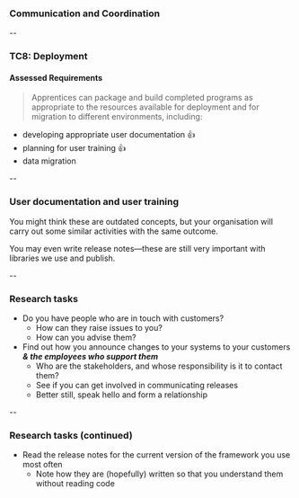 ### Communication and Coordination

--

### TC8: Deployment
#### Assessed Requirements

> Apprentices can package and build completed programs as appropriate to the resources available for deployment and for migration to different environments, including:
  - developing appropriate user documentation 👍
  - planning for user training 👍
  - data migration

--

### User documentation and user training

You might think these are outdated concepts, but your organisation will carry out some similar activities with the same outcome.

You may even write release notes—these are still very important with libraries we use and publish.

--

### Research tasks

* Do you have people who are in touch with customers?
    * How can they raise issues to you?
    * How can you advise them?
* Find out how you announce changes to your systems to your customers ***& the employees who support them***
    * Who are the stakeholders, and whose responsibility is it to contact them?
    * See if you can get involved in communicating releases
    * Better still, speak hello and form a relationship

--

### Research tasks (continued)

* Read the release notes for the current version of the framework you use most often
    * Note how they are (hopefully) written so that you understand them without reading code
